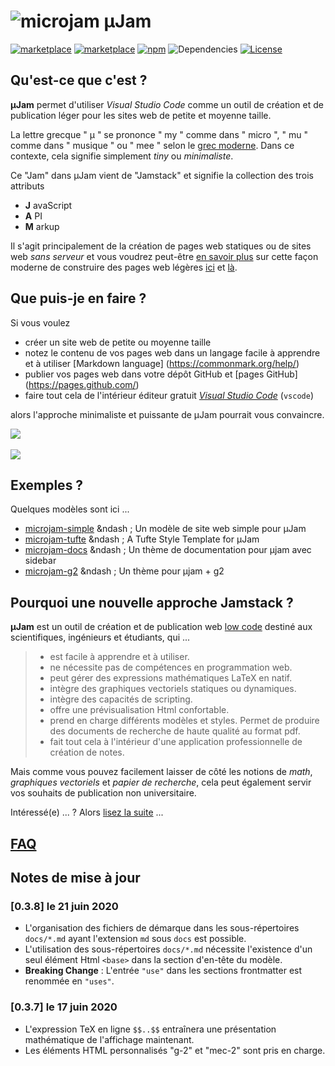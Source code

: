 # ![microjam](https://goessner.github.io/microjam//img/icon128.png) &mu;Jam

[![marketplace](https://vsmarketplacebadge.apphb.com/version/goessner.microjam.svg)](https://marketplace.visualstudio.com/items?itemName=goessner.microjam)
[![marketplace](https://vsmarketplacebadge.apphb.com/installs-short/goessner.microjam.svg)](https://marketplace.visualstudio.com/items?itemName=goessner.microjam)
[![npm](https://img.shields.io/npm/v/microjam.svg)](https://www.npmjs.com/package/microjam)
![Dependencies](https://goessner.github.io/microjam//img/dependencies-badge.png)
[![License](https://img.shields.io/github/license/goessner/mdmath.svg)](https://github.com/goessner/microjam/blob/master/LICENSE.txt)

## Qu'est-ce que c'est ?

**&mu;Jam** permet d'utiliser *Visual Studio Code* comme un outil de création et de publication léger pour les sites web de petite et moyenne taille.

La lettre grecque " μ " se prononce " my " comme dans " micro ", " mu " comme dans " musique " ou " mee " selon le [grec moderne](https://www.thoughtco.com/the-greek-alphabet-1705558). Dans ce contexte, cela signifie simplement *tiny* ou *minimaliste*.

Ce "Jam" dans &mu;Jam vient de "Jamstack" et signifie la collection des trois attributs

* **J** avaScript
* **A** PI
* **M** arkup

Il s'agit principalement de la création de pages web statiques ou de sites web *sans serveur* et vous voudrez peut-être [en savoir plus](https://jamstack.org/) sur cette façon moderne de construire des pages web légères [ici](https://jamstack.wtf/) et [là](https://jamstack.email/).

## Que puis-je en faire ?

Si vous voulez 
* créer un site web de petite ou moyenne taille
* notez le contenu de vos pages web dans un langage facile à apprendre et à utiliser [Markdown language] (https://commonmark.org/help/)
* publier vos pages web dans votre dépôt GitHub et [pages GitHub] (https://pages.github.com/)
* faire tout cela de l'intérieur éditeur gratuit [*Visual Studio Code*](https://code.visualstudio.com/) (`vscode`)

alors l'approche minimaliste et puissante de &mu;Jam pourrait vous convaincre.

<img src="https://github.com/goessner/microjam/raw/master/img/browser-view2.png">
<br><br>
<img src="https://github.com/goessner/microjam/raw/master/img/vscode-view2.png">

## Exemples ?

Quelques modèles sont ici ...

* [microjam-simple](https://github.com/goessner/microjam-simple) &ndash ; Un modèle de site web simple pour μJam
* [microjam-tufte](https://github.com/goessner/microjam-tufte) &ndash ; A Tufte Style Template for μJam
* [microjam-docs](https://github.com/goessner/microjam-docs) &ndash ; Un thème de documentation pour μjam avec sidebar
* [microjam-g2](https://github.com/goessner/microjam-docs) &ndash ; Un thème pour μjam + g2

## Pourquoi une nouvelle approche Jamstack ?

**&mu;Jam** est un outil de création et de publication web [low code](https://en.wikipedia.org/wiki/Low-code_development_platform) destiné aux scientifiques, ingénieurs et étudiants, qui ...

> * est facile à apprendre et à utiliser.
> * ne nécessite pas de compétences en programmation web.
> * peut gérer des expressions mathématiques LaTeX en natif.
> * intègre des graphiques vectoriels statiques ou dynamiques.
> * intègre des capacités de scripting.
> * offre une prévisualisation Html confortable.
> * prend en charge différents modèles et styles.
> Permet de produire des documents de recherche de haute qualité au format pdf.
> * fait tout cela à l'intérieur d'une application professionnelle de création de notes.

Mais comme vous pouvez facilement laisser de côté les notions de *math*, *graphiques vectoriels* et *papier de recherche*, cela peut également servir vos souhaits de publication non universitaire.

Intéressé(e) ... ?  Alors [lisez la suite](https://goessner.github.io/microjam/index.html) ...

## [FAQ](https://goessner.github.io/microjam/faq.html)


## Notes de mise à jour

### [0.3.8] le 21 juin 2020
* L'organisation des fichiers de démarque dans les sous-répertoires `docs/*.md` ayant l'extension `md` sous `docs` est possible. 
* L'utilisation des sous-répertoires `docs/*.md` nécessite l'existence d'un seul élément Html `<base>` dans la section d'en-tête du modèle.
* **Breaking Change** : L'entrée `"use"` dans les sections frontmatter est renommée en `"uses"`.

### [0.3.7] le 17 juin 2020
* L'expression TeX en ligne `$$..$$` entraînera une présentation mathématique de l'affichage maintenant.
* Les éléments HTML personnalisés "g-2" et "mec-2" sont pris en charge. 
